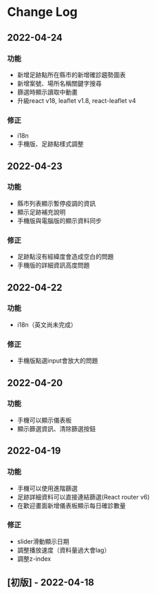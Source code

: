 
# Change Log

## 2022-04-24
### 功能
- 新增足跡點所在縣市的新增確診趨勢圖表
- 新增案號、場所名稱關鍵字搜尋
- 篩選時顯示讀取中動畫
- 升級react v18, leaflet v1.8, react-leaflet v4
### 修正
- i18n
- 手機版、足跡點樣式調整

## 2022-04-23
### 功能
- 縣市列表顯示暫停疫調的資訊
- 顯示足跡補充說明
- 手機版與電腦版的顯示資料同步
### 修正
- 足跡點沒有經緯度會造成空白的問題
- 手機版的詳細資訊高度問題

## 2022-04-22
### 功能
- i18n（英文尚未完成）
### 修正
- 手機版點選input會放大的問題

## 2022-04-20
### 功能
- 手機可以顯示儀表板
- 顯示篩選資訊、清除篩選按鈕

## 2022-04-19
### 功能
- 手機可以使用進階篩選
- 足跡詳細資料可以直接連結篩選(React router v6)
- 在歡迎畫面新增儀表板顯示每日確診數量
### 修正
- slider滑動顯示日期
- 調整播放速度（資料量過大會lag）
- 調整z-index

## [初版] - 2022-04-18
